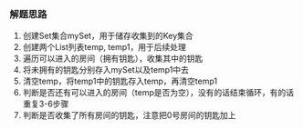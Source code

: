 ### 解题思路

1. 创建Set集合mySet，用于储存收集到的Key集合
2. 创建两个List列表temp, temp1，用于后续处理
3. 遍历可以进入的房间（拥有钥匙），收集其中的钥匙
4. 将未拥有的钥匙分别存入mySet以及temp1中去
5. 清空temp，将temp1中的钥匙存入temp，再清空temp1
6. 判断是否还有可以进入的房间（temp是否为空），没有的话结束循环，有的话重复3-6步骤
7. 判断是否收集了所有房间的钥匙，注意把0号房间的钥匙加上